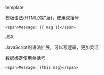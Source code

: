 template 

模板语法(HTML的扩展)，使用双括号

```
<span>Message: {{ msg }}</span>
```

JSX 

JavaScript的语法扩展，可以写逻辑，更加灵活

数据绑定使用单括号

```
<span>Message: {this.msg}</span>
```


